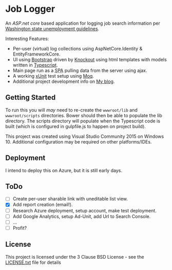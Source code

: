 # Job Logger

An *ASP.net core* based application for logging job search information per
[Washington state unemployment guidelines](https://esd.wa.gov/unemployment/job-search-requirements).

Interesting Features:

* Per-user (virtual) log collections using AspNetCore.Identity & EntityFrameworkCore.
* UI using [Bootstrap](http://getbootstrap.com/getting-started/) driven by
    [Knockout](http://knockoutjs.com/index.html) using html templates with
    models written in [Typescript](https://www.typescriptlang.org/index.html).
* Main page run as a <abbr title="Single Page Application">SPA</abbr> pulling
    data from the server using ajax.
* A working [xUnit](https://xunit.github.io/) test setup using
    [Moq](https://github.com/Moq/moq4/wiki/Quickstart).
* Additional project development info on [My blog](http://kitsu.github.io/tags/aspnetcore/).

## Getting Started

To run this you will *may* need to re-create the `wwwroot/lib` and
`wwwroot/scripts` directories. Bower should then be able to populate the lib
directory. The scripts directory will populate when the Typescript code is
built (which is configured in gulpfile.js to happen on project build).

This project was created using Visual Studio Community 2015 on Windows 10.
Additional configuration may be required on other platforms/IDEs.

## Deployment

I intend to deploy this on Azure, but it is still early days.

## ToDo

- [ ] Create per-user sharable link with uneditable list view.
- [x] Add report creation (email!).
- [ ] Research Azure deployment, setup account, make test deployment.
- [ ] Add Google Analytics, setup Ad-Unit, add Url to Search Console.
- [ ] ...
- [ ] Profit?

## License

This project is licensed under the 3 Clause BSD License - see the
[LICENSE.txt](LICENSE.txt) file for details

